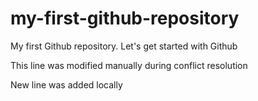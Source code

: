 # my-first-github-repository
My first Github repository. Let's get started with Github

This line was modified manually during conflict resolution

New line was added locally